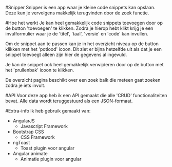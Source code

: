 #Snipper
Snipper is een app waar je kleine code snippets kan opslaan. 
Deze kun je vervolgens makkelijk terugvinden door de zoek functie.

#Hoe het werkt
Je kan heel gemakkelijk code snippets toevoegen door op de button 'toevoegen' te klikken. Zodra je hierop hebt klikt krijg je een invulformulier waar je de 'titel', 'taal', 'versie' en 'code' kan invullen.

Om de snippet aan te passen kan je in het overzicht niveau op de button klikken met het 'potlood' icoon. Dit ziet er bijna hetzelfde uit als dat je een snippet toevoegt alleen zijn hier de gegevens al ingevuld.

Je kan de snippet ook heel gemakkelijk verwijderen door op de button met het 'prullenbak' icoon te klikken.

De overzicht pagina beschikt over een zoek balk die meteen gaat zoeken zodra je iets invult.


#API
Voor deze app heb ik een API gemaakt die alle 'CRUD' functionaliteiten bevat. 
Alle data wordt teruggestuurd als een JSON-formaat.

#Extra-info
Ik heb gebruik gemaakt van: 
* AngularJS
    * Javascript Framework
* Bootstrap CSS
    * CSS Framework
* ngToast
    * Toast plugin voor angular
* Angular animate
    * Animatie plugin voor angular